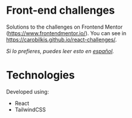 # Front-end challenges

Solutions to the challenges on Frontend Mentor (https://www.frontendmentor.io/). 
You can see in https://carobilkis.github.io/react-challenges/.

*Si lo prefieres, puedes leer esto en [español](README.es.md).*

# Technologies

Developed using:
- React
- TailwindCSS
